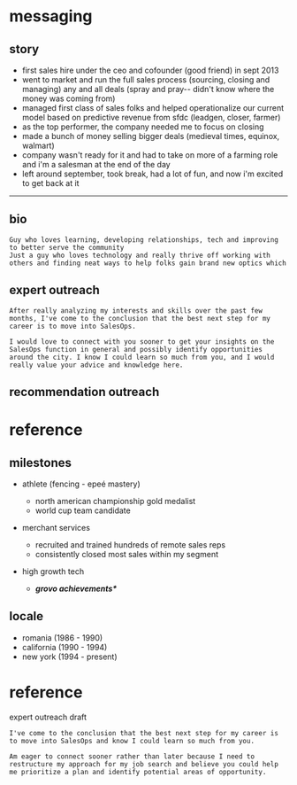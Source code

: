 
# messaging

## story
- first sales hire under the ceo and cofounder (good friend) in sept 2013
- went to market and run the full sales process (sourcing, closing and managing) any and all deals (spray and pray-- didn't know where the money was coming from)
- managed first class of sales folks and helped operationalize our current model based on predictive revenue from sfdc (leadgen, closer, farmer)
- as the top performer, the company needed me to focus on closing
- made a bunch of money selling bigger deals (medieval times, equinox, walmart)
- company wasn't ready for it and had to take on more of a farming role and i'm a salesman at the end of the day
- left around september, took break, had a lot of fun, and now i'm excited to get back at it

---

## bio
```
Guy who loves learning, developing relationships, tech and improving to better serve the community
Just a guy who loves technology and really thrive off working with others and finding neat ways to help folks gain brand new optics which 

```

## expert outreach
```
After really analyzing my interests and skills over the past few months, I've come to the conclusion that the best next step for my career is to move into SalesOps.

I would love to connect with you sooner to get your insights on the SalesOps function in general and possibly identify opportunities around the city. I know I could learn so much from you, and I would really value your advice and knowledge here.
```
## recommendation outreach



# reference

## milestones

- athlete (fencing - epeé mastery)
  - north american championship gold medalist
  - world cup team candidate



- merchant services
  - recruited and trained hundreds of remote sales reps
  - consistently closed most sales within my segment



- high growth tech
  - ___grovo achievements*___


## locale
- romania (1986 - 1990)
- california (1990 - 1994)
- new york (1994 - present)


# reference

expert outreach draft
```
I've come to the conclusion that the best next step for my career is to move into SalesOps and know I could learn so much from you.

Am eager to connect sooner rather than later because I need to restructure my approach for my job search and believe you could help me prioritize a plan and identify potential areas of opportunity.
```
